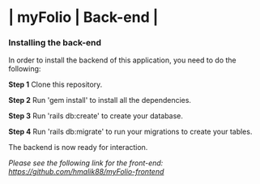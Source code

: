# | myFolio | Back-end |

### Installing the back-end

In order to install the backend of this application, you need to do the following:



**Step 1** Clone this repository.

**Step 2** Run 'gem install' to install all the dependencies.

**Step 3** Run 'rails db:create' to create your database.

**Step 4** Run 'rails db:migrate' to run your migrations to create your tables.



The backend is now ready for interaction.

*Please see the following link for the front-end: https://github.com/hmalik88/myFolio-frontend* 
